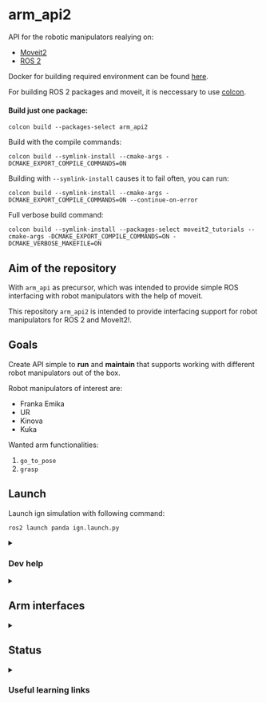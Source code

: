 # arm_api2

API for the robotic manipulators realying on: 
* [Moveit2](https://moveit.picknik.ai/main/index.html)
* [ROS 2](https://docs.ros.org/en/humble/index.html)

Docker for building required environment can be found [here](https://github.com/larics/docker_files/tree/master/ros2-humble/moveit2). 

For building ROS 2 packages and moveit, it is neccessary to use [colcon](https://colcon.readthedocs.io/en/released/user/quick-start.html). 

#### Build just one package: 

```
colcon build --packages-select arm_api2
```

Build with the compile commands: 
```
colcon build --symlink-install --cmake-args -DCMAKE_EXPORT_COMPILE_COMMANDS=ON
```

Building with `--symlink-install` causes it to fail often, you can run: 
```
colcon build --symlink-install --cmake-args -DCMAKE_EXPORT_COMPILE_COMMANDS=ON --continue-on-error
```

Full verbose build command: 
```
colcon build --symlink-install --packages-select moveit2_tutorials --cmake-args -DCMAKE_EXPORT_COMPILE_COMMANDS=ON -DCMAKE_VERBOSE_MAKEFILE=ON
```

## Aim of the repository

With `arm_api` as precursor, which was intended to provide simple ROS interfacing with 
robot manipulators with the help of moveit. 

This repository `arm_api2` is intended to provide interfacing support for robot manipulators for ROS 2 and MoveIt2!. 

## Goals 

Create API simple to **run** and **maintain** that supports working with different 
robot manipulators out of the box. 

Robot manipulators of interest are: 
* Franka Emika
* UR 
* Kinova 
* Kuka 

Wanted arm functionalities: 
1. `go_to_pose`
2. `grasp` 

## Launch

Launch ign simulation with following command: 
```
ros2 launch panda ign.launch.py
```



<details>
<summary><h3> Dev help </summary>

You can add `RvizVisualToolsGui` with `Add New Panel` in the RVIZ2. 
</details>

<details>
<summary><h2> Arm interfaces </h2></summary>

* [franka_ros2](https://support.franka.de/docs/franka_ros2.html)
* [kinova_ros2](https://github.com/Kinovarobotics/ros2_kortex)
* [UR_ros2](https://github.com/UniversalRobots/Universal_Robots_ROS2_Driver)
</details>


<details>
<summary><h2>Status</h2></summary>

### DONE: 
- [x] Create pkg skeleton 
- [x] Build moveit2 and ros 2 Docker 
- [x] Decouple header and source
- [x] Create first publisher and subscriber 
- [x] Init MoveGroup
- [x] Add ign running
- [ ] Add ctl 

### TODO: 
- [ ] Go through moveit2 tutorials 
- [ ] Define SW patterns that makes sense to use
- [ ] Init planning scene 
- [ ] Add for the real robot 
- [ ] Enable autocomplete with the compile_commands
- [ ] Implement first arm api for the franka for ros 2
</details>


<details> 
<summary><h3> Useful learning links</h3></summary>

- [Declare variables as const](https://www.cppstories.com/2016/12/please-declare-your-variables-as-const/)
- [Complicated variable initialization](https://www.cppstories.com/2016/11/iife-for-complex-initialization/)
- [C++ good practices](https://ctu-mrs.github.io/docs/introduction/c_to_cpp.html)
- [MoveIt2! C++ iface](https://moveit.picknik.ai/main/doc/examples/move_group_interface/move_group_interface_tutorial.html)
- [How to setup VSCode](https://picknik.ai/vscode/docker/ros2/2024/01/23/ROS2-and-VSCode.html)
- [First Cpp node for ROS 2](https://turtlebot.github.io/turtlebot4-user-manual/tutorials/first_node_cpp.html) 
- [Composition of ROS nodes](https://answers.ros.org/question/316870/ros2-composition-and-node-names-with-launch-files/)
- [planning_scene](https://github.com/moveit/moveit2_tutorials/blob/main/doc/examples/planning_scene/src/planning_scene_tutorial.cpp)
- [custom moveit ns](https://github.com/moveit/moveit2/issues/2415)
- [publish robot_description](https://github.com/moveit/moveit2_tutorials/issues/525)

</details>

